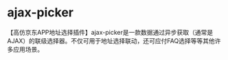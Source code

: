 # ajax-picker
【高仿京东APP地址选择插件】ajax-picker是一款数据通过异步获取（通常是AJAX）的联级选择器。不仅可用于地址选择联动，还可应付FAQ选择等等其他许多应用场景。
